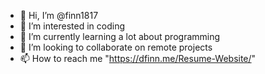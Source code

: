 - 👋 Hi, I’m @finn1817
- 👀 I’m interested in coding
- 🌱 I’m currently learning a lot about programming
- 💞️ I’m looking to collaborate on remote projects
- 📫 How to reach me "https://dfinn.me/Resume-Website/"

<!---
finn1817/finn1817 is a ✨ special ✨ repository because its `README.md` (this file) appears on your GitHub profile.
You can click the Preview link to take a look at your changes.
--->
